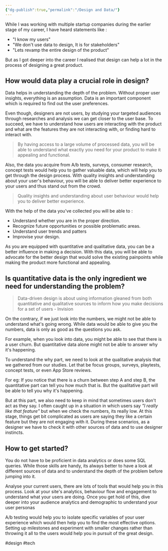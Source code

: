 ```yaml
---
{"dg-publish":true,"permalink":"/Design and Data/"}
---
```



While I was working with multiple startup companies during the earlier stage of my career, I have heard statements like : 

- "I know my users"
- "We don't use data to design, It is for stakeholders"
- "Lets revamp the entire design of the product"

But as I got deeper into the career I realised that design can help a lot in the process of designing a great product.

## How would data play a crucial role in design?

Data helps in understanding the depth of the problem. Without proper user insights, everything is an assumption. Data is an important component which is required to find out the user preferences. 

Even though, designers are not users, by studying your targeted audiences through researches and analysis we can get closer to the user base. To succeed, we have to understand how users are interacting with the product and what are the features they are not interacting with, or finding hard to interact with. 

> By having access to a large volume of processed data, you will be able to understand what exactly you need for your product to make it appealing and functional.

Also, the data you acquire from A/b tests, surveys, consumer research, concept tests would help you to gather valuable data, which will help you to get through the design process. With quality insights and understanding about your user's behaviour, you will be able to deliver better experience to your users and thus stand out from the crowd.

> Quality insights and understanding about user behaviour would help you to deliver better experience. 

With the help of the data you've collected you will be able to : 
- Understand whether you are in the proper direction.
- Recognize future opportunities or possible problematic areas.
- Understand user trends and patters
- Improvise your design.

As you are equipped with quantitative and qualitative data, you can be a better influence in making a decision. With this data, you will be able to advocate for the better design that would solve the existing painpoints while making the product more functional and appealing.


## Is quantitative data is the only ingredient we need for understanding the problem?

> Data-driven design is about using information gleaned from both quantitative and qualitative sources to inform how you make decisions for a set of users - Invision

On the contrary, if we just look into the numbers, we might not be able to understand what's going wrong. While data would be able to give you the numbers, data is only as good as the questions you ask. 

For example, when you look into data, you might be able to see that there is a user churn. But quantitative data alone might not be able to answer why it's happening.

To understand the why part, we need to look at the qualitative analysis that we gathered from our studies. Let that be focus groups, surveys, playtests, concept tests, or even App Store reviews. 

For eg: If you notice that there is a churn between step A and step B, the quantitative part can tell you how much that is. But the qualitative part will be able to tell you why it's happening. 

But at this part, we also need to keep in mind that sometimes users don't act as they say. I often caught up in a situation in which users say *"I really like that feature"* but when we check the numbers, its really low. At this stage, things get bit complicated as users are saying they like a certain feature but they are not engaging with it. During these scenarios, as a designer we have to check it with other sources of data and to use designer instincts.


## How to get started?
You do not have to be proficient in data analytics or does some SQL queries. While those skills are handy, its always better to have a look at different sources of data and to understand the depth of the problem before jumping into it.

Analyse your current users, there are lots of tools that would help you in this process. Look at your site's analytics, behaviour flow and engagement to understand what your users are doing. Once you get hold of this, dive deeper into your audience analytics and demographic to understand your user personas

A/b testing would help you to isolate specific variables of your user experience which would then help you to find the most effective options. Setting up milestones and experiment with smaller changes rather than throwing it all to the users would help you in pursuit of the great design.

#design #tech 